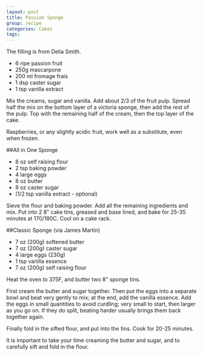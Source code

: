 ```yaml
---
layout: post
title: Passion Sponge
group: recipe
categories: Cakes
tags: 
---
```



The filling is from Delia Smith.

- 6 ripe passion fruit
- 250g mascarpone
- 200 ml fromage frais
- 1 dsp caster sugar
- 1 tsp vanilla extract

Mix the creams, sugar and vanilla.  Add about 2/3 of the fruit pulp.  Spread half the mix on the bottom layer of a victoria sponge, then add the rest of the pulp.  Top with the remaining half of the cream, then the top layer of the cake.

Raspberries, or any slightly acidic fruit, work well as a substitute, even when frozen.


##All in One Sponge

- 8 oz self raising flour
- 2 tsp baking powder
- 4 large eggs
- 8 oz butter
- 8 oz caster sugar
- (1/2 tsp vanilla extract - optional)

Sieve the flour and baking powder.  Add all the remaining ingredients and mix.  Put into 2 8" cake tins, greased and base lined, and bake for 25-35 minutes at 170/180C.  Cool on a cake rack.


##Classic Sponge (via James Martin)

- 7 oz (200g) softened butter
- 7 oz (200g) caster sugar
- 4 large eggs (230g)
- 1 tsp vanilla essence
- 7 oz (200g) self raising flour

Heat the oven to 375F, and butter two 8" sponge tins.

First cream the butter and sugar together.  Then put the eggs into a separate bowl and beat very gently to mix; at the end, add the vanilla essence.  Add the eggs in small quantities to avoid curdling; very small to start, then larger as you go on.  If they do split, beating harder usually brings them back together again.

Finally fold in the sifted flour, and put into the tins.  Cook for 20-25 minutes.

It is important to take your time creaming the butter and sugar, and to carefully sift and fold in the flour.
